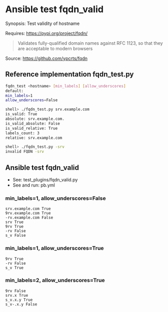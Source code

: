 # Ansible test fqdn_valid

Synopsis: Test validity of hostname

Requires: https://pypi.org/project/fqdn/

> Validates fully-qualified domain names against RFC 1123, so that
  they are acceptable to modern browsers

Source: https://github.com/ypcrts/fqdn


## Reference implementation fqdn_test.py

```bash
fqdn_test <hostname> [min_labels] [allow_underscores]
default:
min_labels=1
allow_underscores=False
```

```bash
shell> ./fqdn_test.py srv.example.com
is_valid: True
absolute: srv.example.com.
is_valid_absolute: False
is_valid_relative: True
labels_count: 3
relative: srv.example.com
```

```bash
shell> ./fqdn_test.py -srv
invalid FQDN -srv
```

## Ansible test fqdn_valid

* See: test_plugins/fqdn_valid.py
* See and run: pb.yml


### min_labels=1, allow_underscores=False

```
srv.example.com True
9rv.example.com True
-rv.example.com False
srv True
9rv True
-rv False
s_v False
```

### min_labels=1, allow_underscores=True

```
9rv True
-rv False
s_v True
```

### min_labels=2, allow_underscores=True

```
9rv False
srv.x True
s_v.x.y True
s_v-.x.y False
```
